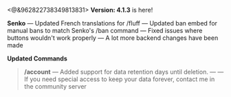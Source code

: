 <@&962822738349813831> **Version: 4.1.3** is here!

__**Senko**__
— Updated French translations for /fluff
— Updated ban embed for manual bans to match Senko's /ban command
— Fixed issues where buttons wouldn't work properly
— A lot more backend changes have been made

__**Updated Commands**__
> **/account**
— Added support for data retention days until deletion.
— — If you need special access to keep your data forever, contact me in the community server